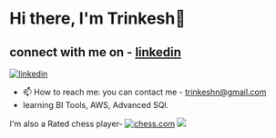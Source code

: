 # Hi there, I'm Trinkesh👋

## connect with me on - [linkedin](https://www.linkedin.com/in/trinkesh-nimsarkar-8165791b0/)

[![linkedin](https://content.linkedin.com/content/dam/me/business/en-us/amp/brand-site/v2/bg/LI-Logo.svg.original.svg)](https://www.linkedin.com/in/trinkesh-nimsarkar-8165791b0/)

- 📫 How to reach me: you can contact me - trinkeshn@gmail.com 
- learning BI Tools, AWS, Advanced SQl.


I'm also a Rated chess player-
[![chess.com](https://images.chesscomfiles.com/uploads/v1/images_users/tiny_mce/SamCopeland/phpZA7QOK.png)](https://www.chess.com/member/trinkesh)
![](https://komarev.com/ghpvc/?username=Trinkesh)
